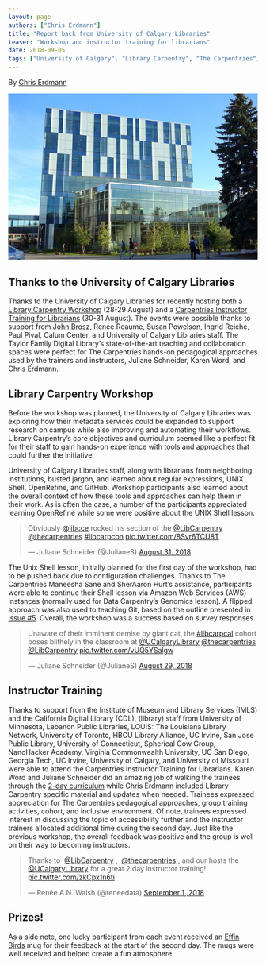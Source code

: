 ```yaml
---
layout: page
authors: ["Chris Erdmann"]
title: "Report back from University of Calgary Libraries"
teaser: "Workshop and instructor training for librarians"
date: 2018-09-05
tags: ["University of Calgary", "Library Carpentry", "The Carpentries", "Instructor Training", "Workshop"]
---
```


By [Chris Erdmann](https://twitter.com/libcce)

![Taylor Family Digital Library at University of Calgary](/images/Taylor_Family_Digital_Library_University_of_Calgary.JPG)

## Thanks to the University of Calgary Libraries

Thanks to the University of Calgary Libraries for recently hosting both a [Library Carpentry Workshop](https://libcce.github.io/2018-08-28-calgary/) 
(28-29 August) and a [Carpentries Instructor Training for Librarians](https://pitviper6.github.io/2018-08-30-ttt-calgary/) 
(30-31 August). The events were possible thanks to support from [John Brosz](https://twitter.com/jbrosz), Renee Reaume, 
Susan Powelson, Ingrid Reiche, Paul Pival, Calum Center, and University of Calgary Libraries staff. The Taylor Family Digital 
Library’s state-of-the-art teaching and collaboration spaces were perfect for The Carpentries hands-on pedagogical approaches 
used by the trainers and instructors, Juliane Schneider, Karen Word, and Chris Erdmann. 

## Library Carpentry Workshop

Before the workshop was planned, the University of Calgary Libraries was exploring how their metadata services could be 
expanded to support research on campus while also improving and automating their workflows. Library Carpentry’s core 
objectives and curriculum seemed like a perfect fit for their staff to gain hands-on experience with tools and approaches 
that could further the initiative.

University of Calgary Libraries staff, along with librarians from neighboring institutions, busted jargon, and learned about 
regular expressions, UNIX Shell, OpenRefine, and GitHub. Workshop participants also learned about the overall context of how 
these tools and approaches can help them in their work. As is often the case, a number of the participants appreciated 
learning OpenRefine while some were positive about the UNIX Shell lesson.

<blockquote class="twitter-tweet" data-lang="en"><p lang="en" dir="ltr">Obviously 
<a href="https://twitter.com/libcce?ref_src=twsrc%5Etfw">@libcce</a> rocked his section of the 
<a href="https://twitter.com/LibCarpentry?ref_src=twsrc%5Etfw">@LibCarpentry</a> 
<a href="https://twitter.com/thecarpentries?ref_src=twsrc%5Etfw">@thecarpentries</a> 
<a href="https://twitter.com/hashtag/libcarpcon?src=hash&amp;ref_src=twsrc%5Etfw">#libcarpcon</a> 
<a href="https://t.co/8Svr6TCU8T">pic.twitter.com/8Svr6TCU8T</a></p>&mdash; Juliane Schneider (@JulianeS) 
<a href="https://twitter.com/JulianeS/status/1035517345140109312?ref_src=twsrc%5Etfw">August 31, 2018</a></blockquote>
<script async src="https://platform.twitter.com/widgets.js" charset="utf-8"></script>

The Unix Shell lesson, initially planned for the first day of the workshop, had to be pushed back due to configuration 
challenges. Thanks to The Carpentries Maneesha Sane and SherAaron Hurt’s assistance, participants were able to continue their Shell lesson via 
Amazon Web Services (AWS) instances (normally used for Data Carpentry’s Genomics lesson). A flipped approach was also used to 
teaching Git, based on the outline presented in [issue #5](https://github.com/LibraryCarpentry/lc-git/issues/5#issuecomment-413312189). 
Overall, the workshop was a success based on survey responses.

<blockquote class="twitter-tweet" data-lang="en"><p lang="en" dir="ltr">Unaware of their imminent demise by giant cat, the 
<a href="https://twitter.com/hashtag/libcarpcal?src=hash&amp;ref_src=twsrc%5Etfw">#libcarpcal</a> cohort poses blithely in 
the classroom at <a href="https://twitter.com/UCalgaryLibrary?ref_src=twsrc%5Etfw">@UCalgaryLibrary</a> 
<a href="https://twitter.com/thecarpentries?ref_src=twsrc%5Etfw">@thecarpentries</a> 
<a href="https://twitter.com/LibCarpentry?ref_src=twsrc%5Etfw">@LibCarpentry</a> 
<a href="https://t.co/vUQ5YSalgw">pic.twitter.com/vUQ5YSalgw</a></p>&mdash; Juliane Schneider (@JulianeS) 
<a href="https://twitter.com/JulianeS/status/1034873916118855680?ref_src=twsrc%5Etfw">August 29, 2018</a></blockquote>
<script async src="https://platform.twitter.com/widgets.js" charset="utf-8"></script>

## Instructor Training 

Thanks to support from the Institute of Museum and Library Services (IMLS) and the California Digital Library (CDL), 
(library) staff from University of Minnesota, Lebanon Public Libraries, LOUIS: The Louisiana Library Network, University of 
Toronto, HBCU Library Alliance, UC Irvine, San Jose Public Library, University of Connecticut, Spherical Cow Group, 
NanoHacker Academy, Virginia Commonwealth University, UC San Diego, Georgia Tech, UC Irvine, University of Calgary, and 
University of Missouri were able to attend the Carpentries Instructor Training for Librarians. Karen Word and Juliane 
Schneider did an amazing job of walking the trainees through the 
[2-day curriculum](https://carpentries.github.io/instructor-training/) while Chris Erdmann included Library Carpentry 
specific material and updates when needed.  Trainees expressed appreciation for The Carpentries pedagogical approaches, 
group training activities, cohort, and inclusive environment. Of note, trainees expressed interest in discussing the topic 
of accessibility further and the instructor trainers allocated additional time during the second day. Just like the previous 
workshop, the overall feedback was positive and the group is well on their way to becoming instructors. 

<blockquote class="twitter-tweet" data-lang="en"><p lang="en" dir="ltr">Thanks to ⁦
<a href="https://twitter.com/LibCarpentry?ref_src=twsrc%5Etfw">@LibCarpentry</a>⁩ , ⁦
<a href="https://twitter.com/thecarpentries?ref_src=twsrc%5Etfw">@thecarpentries</a>⁩ , and our hosts the 
⁦<a href="https://twitter.com/UCalgaryLibrary?ref_src=twsrc%5Etfw">@UCalgaryLibrary</a>⁩ for a great 2 day instructor training! 
<a href="https://t.co/zkCpx1n6ti">pic.twitter.com/zkCpx1n6ti</a></p>&mdash; Renée A.N. Walsh (@reneedata) 
<a href="https://twitter.com/reneedata/status/1035944897008820226?ref_src=twsrc%5Etfw">September 1, 2018</a></blockquote>
<script async src="https://platform.twitter.com/widgets.js" charset="utf-8"></script>

## Prizes!

As a side note, one lucky participant from each event received an [Effin Birds](https://www.effinbirds.com/) mug for their 
feedback at the start of the second day. The mugs were well received and helped create a fun atmosphere.
